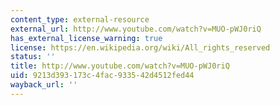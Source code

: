 ```yaml
---
content_type: external-resource
external_url: http://www.youtube.com/watch?v=MUO-pWJ0riQ
has_external_license_warning: true
license: https://en.wikipedia.org/wiki/All_rights_reserved
status: ''
title: http://www.youtube.com/watch?v=MUO-pWJ0riQ
uid: 9213d393-173c-4fac-9335-42d4512fed44
wayback_url: ''
---
```

